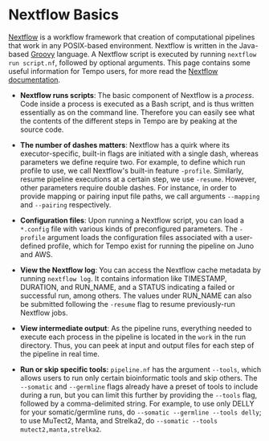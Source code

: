 # Nextflow Basics

[Nextflow](https://nextflow.io) is a workflow framework that creation of computational pipelines that work in any POSIX-based environment. Nextflow is written in the Java-based [Groovy](https://groovy-lang.org/) language. A Nextflow script is executed by running `nextflow run script.nf`, followed by optional arguments. This page contains some useful information for Tempo users, for more read the [Nextflow documentation](https://www.nextflow.io/docs/latest/basic.html).

* __Nextflow runs scripts__: The basic component of Nextflow is a _process_. Code inside a process is executed as a Bash script, and is thus written essentially as on the command line. Therefore you can easily see what the contents of the different steps in Tempo are by peaking at the source code.

* __The number of dashes matters__: Nextflow has a quirk where its executor-specific, built-in flags are initiated with a single dash, whereas parameters we define require two. For example, to define which run profile to use, we call Nextflow's built-in feature `-profile`. Similarly, resume pipeline executions at a certain step, we use `-resume`. However, other parameters require double dashes. For instance, in order to provide mapping or pairing input file paths, we call arguments `--mapping` and `--pairing` respectively.

* __Configuration files__: Upon running a Nextflow script, you can load a `*.config` file with various kinds of preconfigured parameters. The `-profile` argument loads the configuration files associated with a user-defined profile, which for Tempo exist for running the pipeline on Juno and AWS. 

* __View the Nextflow log__: You can access the Nextflow cache metadata by running `nextflow log`. It contains information like TIMESTAMP, DURATION, and RUN_NAME, and a STATUS indicating a failed or successful run, among others. The values under RUN_NAME can also be submitted following the `-resume` flag to resume previously-run Nextflow jobs.

* __View intermediate output__: As the pipeline runs, everything needed to execute each process in the pipeline is located in the `work` in the run directory. Thus, you can peek at input and output files for each step of the pipeline in real time.

* __Run or skip specific tools:__ `pipeline.nf` has the argument `--tools`, which allows users to run only certain bioinformatic tools and skip others. The `--somatic` and `--germline` flags already have a preset of tools to include during a run, but you can limit this further by providing the `--tools` flag, followed by a comma-delimited string. For example, to use only DELLY for your somatic/germline runs, do `--somatic --germline --tools delly`; to use MuTect2, Manta, and Strelka2, do `--somatic --tools mutect2,manta,strelka2`.
